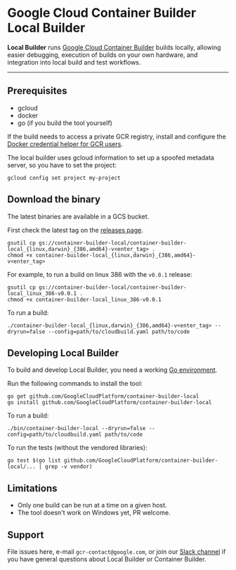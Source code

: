 # Google Cloud Container Builder Local Builder

**Local Builder** runs [Google Cloud Container Builder] builds locally,
allowing easier debugging, execution of builds on your own hardware,
and integration into local build and test workflows.

----

## Prerequisites
- gcloud
- docker
- go (if you build the tool yourself)

If the build needs to access a private GCR registry, install and configure the
[Docker credential helper for GCR users](https://github.com/GoogleCloudPlatform/docker-credential-gcr).

The local builder uses gcloud information to set up a spoofed metadata server,
so you have to set the project:
```
gcloud config set project my-project
```

## Download the binary

The latest binaries are available in a GCS bucket.

First check the latest tag on the [releases page](https://github.com/GoogleCloudPlatform/container-builder-local/releases).

```
gsutil cp gs://container-builder-local/container-builder-local_{linux,darwin}_{386,amd64}-v<enter_tag> .
chmod +x container-builder-local_{linux,darwin}_{386,amd64}-v<enter_tag>
```

For example, to run a build on linux 386 with the `v0.0.1` release:

```
gsutil cp gs://container-builder-local/container-builder-local_linux_386-v0.0.1 .
chmod +x container-builder-local_linux_386-v0.0.1
```

To run a build:

```
./container-builder-local_{linux,darwin}_{386,amd64}-v<enter_tag> --dryrun=false --config=path/to/cloudbuild.yaml path/to/code
```

## Developing Local Builder

To build and develop Local Builder, you need a working [Go environment].

Run the following commands to install the tool:

```
go get github.com/GoogleCloudPlatform/container-builder-local
go install github.com/GoogleCloudPlatform/container-builder-local
```

To run a build:

```
./bin/container-builder-local --dryrun=false --config=path/to/cloudbuild.yaml path/to/code
```

To run the tests (without the vendored libraries):
```
go test $(go list github.com/GoogleCloudPlatform/container-builder-local/... | grep -v vendor)
```

## Limitations

- Only one build can be run at a time on a given host.
- The tool doesn't work on Windows yet, PR welcome.

## Support

File issues here, e-mail `gcr-contact@google.com`, or join our [Slack channel]
if you have general questions about Local Builder or Container Builder.

[Google Cloud Container Builder]: http://cloud.google.com/container-builder/
[Go environment]: https://golang.org/doc/install
[Slack channel]: https://googlecloud-community.slack.com/messages/C4KCRJL4D/details/
